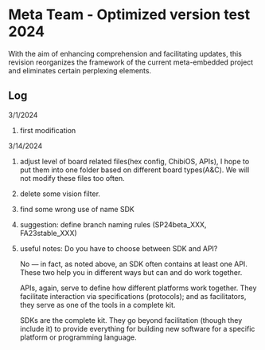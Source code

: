 # Meta Team - Optimized version test 2024
With the aim of enhancing comprehension and facilitating updates, this revision reorganizes the framework of the current meta-embedded project and eliminates certain perplexing elements.

## Log
3/1/2024
1. first modification

3/14/2024
1. adjust level of board related files(hex config, ChibiOS, APIs), I hope to put them into one folder based on different board types(A&C). We will not modify these files too often.
2. delete some vision filter.
3. find some wrong use of name SDK
4. suggestion: define branch naming rules (SP24beta_XXX, FA23stable_XXX)
5. useful notes:
Do you have to choose between SDK and API?

    No — in fact, as noted above, an SDK often contains at least one API. These two help you in different ways but can and do work together.
   
    APIs, again, serve to define how different platforms work together. They facilitate interaction via specifications (protocols); and as facilitators, they serve as one of the tools in a complete kit.
   
    SDKs are the complete kit. They go beyond facilitation (though they include it) to provide everything for building new software for a specific platform or programming language.
